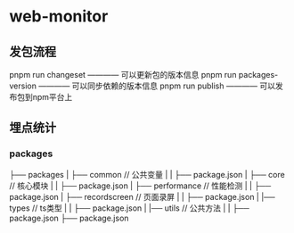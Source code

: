 # web-monitor


## 发包流程
pnpm run changeset ———— 可以更新包的版本信息
pnpm run packages-version ———— 可以同步依赖的版本信息
pnpm run publish ———— 可以发布包到npm平台上



## 埋点统计



### packages
├── packages
|   ├── common // 公共变量
|   |   ├── package.json
|   ├── core // 核心模块
|   |   ├── package.json
|   ├── performance // 性能检测
|   |   ├── package.json
|   ├── recordscreen // 页面录屏
|   |   ├── package.json
|   |── types // ts类型
|   |   ├── package.json
|   |── utils // 公共方法
|   |   ├── package.json
├── package.json

